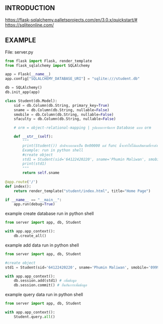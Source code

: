 INTRODUCTION
------------
https://flask-sqlalchemy.palletsprojects.com/en/3.0.x/quickstart/#
https://sqliteonline.com/

EXAMPLE
-------------
File: server.py
```python
from flask import Flask, render_template
from flask_sqlalchemy import SQLAlchemy

app = Flask(__name__)
app.config["SQLALCHEMY_DATABASE_URI"] = "sqlite:///student.db"

db = SQLAlchemy()
db.init_app(app)

class Student(db.Model):
    sid = db.Column(db.String, primary_key=True)
    sname = db.Column(db.String, nullable=False)
    smobile = db.Column(db.String, nullable=False)
    sfaculty = db.Column(db.String, nullable=False)

    # orm = object-relational-mapping | รูปแบบการจัดการ Database แบบ orm

    def __str__(self):
        """
        print(Student()) ปกติจะออกมาเป็น 0x00000 แต่ func นี้จะทำให้ได้ผลลัพตามที่เราส่งค่าออกไปภายใน function นี้
        Example: run in python shell
        #create object
        std1 = Student(sid='64122420220', sname='Phumin Maliwan', smobile='0999999999', sfaculty='Computer Science')
        print(std1)
        """
        return self.sname
        
@app.route('/')
def index():
    return render_template("student/index.html", title="Home Page")

if __name__ == "__main__":
    app.run(debug=True)
```

example create database run in python shell
```python
from server import app, db, Student

with app.app_context():
    db.create_all()
```

example add data run in python shell
```python
from server import app, db, Student

#create object
std1 = Student(sid='64122420220', sname='Phumin Maliwan', smobile='0999999999', sfaculty='Computer Science')

with app.app_context():
    db.session.add(std1) # เพิ่มข้อมูล
    db.session.commit() # ยืนยันการเพิ่มข้อมูล
```

example query data run in python shell
```python
from server import app, db, Student

with app.app_context():
    Student.query.all()
```